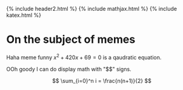 {% include header2.html %}
{% include mathjax.html %}
{% include katex.html %}
# On the subject of memes
Haha meme funny $x^2+420x+69=0$ is a qaudratic equation.

OOh goody I can do display math with "$$" signs.

$$
\sum_{i=0}^n i = \frac{n(n+1)}{2}
$$
